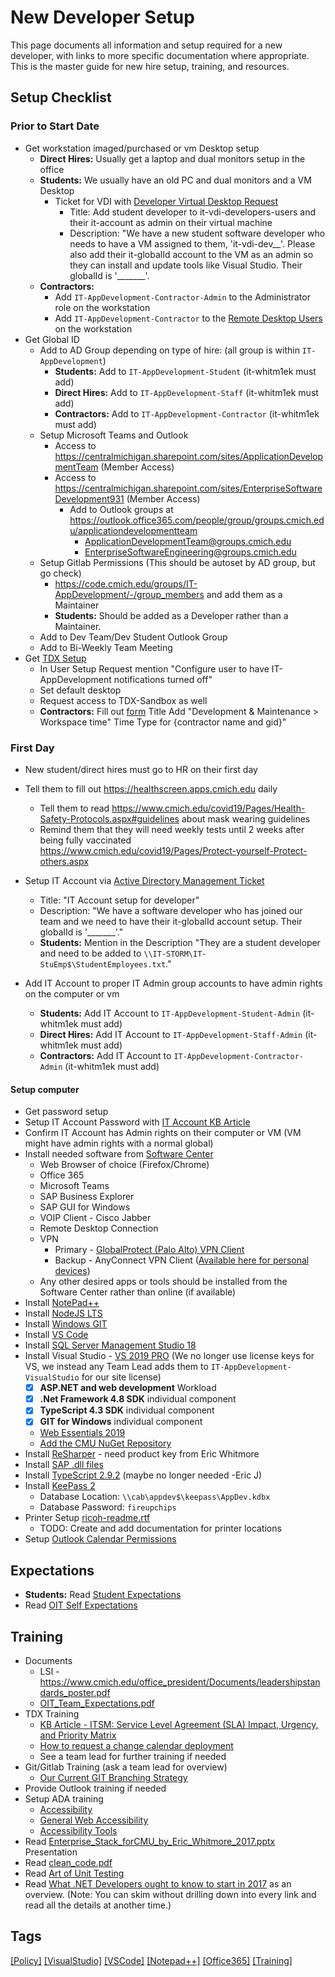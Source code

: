 # New Developer Setup
This page documents all information and setup required for a new developer, with links to more specific documentation where appropriate. This is the master guide for new hire setup, training, and resources.

## Setup Checklist
### Prior to Start Date
* Get workstation imaged/purchased or vm Desktop setup
  * **Direct Hires:** Usually get a laptop and dual monitors setup in the office
  * **Students:** We usually have an old PC and dual monitors and a VM Desktop
     - Ticket for VDI with [Developer Virtual Desktop Request](https://cmich.teamdynamix.com/TDClient/664/Portal/Requests/ServiceDet?ID=22357)
        - Title: Add student developer to it-vdi-developers-users and their it-account as admin on their virtual machine
        - Description: "We have a new student software developer who needs to have a VM assigned to them, 'it-vdi-dev__'. Please also add their it-globalId account to the VM as an admin so they can install and update tools like Visual Studio. Their globalId is '_______'.
  * **Contractors:**
    * Add `IT-AppDevelopment-Contractor-Admin` to the Administrator role on the workstation 
    * Add `IT-AppDevelopment-Contractor` to the [Remote Desktop Users](How-to-add-permission-to-remote-in-to-your-dev-machine) on the workstation 
* Get Global ID
    * Add to AD Group depending on type of hire: (all group is within `IT-AppDevelopment`) 
        * **Students:** Add to `IT-AppDevelopment-Student` (it-whitm1ek must add)
        * **Direct Hires:** Add to `IT-AppDevelopment-Staff` (it-whitm1ek must add)
        * **Contractors:** Add to `IT-AppDevelopment-Contractor` (it-whitm1ek must add)
    * Setup Microsoft Teams and Outlook
      - Access to https://centralmichigan.sharepoint.com/sites/ApplicationDevelopmentTeam (Member Access)
      - Access to https://centralmichigan.sharepoint.com/sites/EnterpriseSoftwareDevelopment931 (Member Access)
        - Add to Outlook groups at https://outlook.office365.com/people/group/groups.cmich.edu/applicationdevelopmentteam
          - ApplicationDevelopmentTeam@groups.cmich.edu
          - EnterpriseSoftwareEngineering@groups.cmich.edu
    * Setup Gitlab Permissions (This should be autoset by AD group, but go check)
        * https://code.cmich.edu/groups/IT-AppDevelopment/-/group_members and add them as a Maintainer
        * **Students:** Should be added as a Developer rather than a Maintainer.
    * Add to Dev Team/Dev Student Outlook Group
    * Add to Bi-Weekly Team Meeting
* Get [TDX Setup](https://cmich.teamdynamix.com/TDClient/Requests/ServiceCatalog?CategoryID=8318)
    * In User Setup Request mention "Configure user to have IT-AppDevelopment notifications turned off"
    * Set default desktop
    * Request access to TDX-Sandbox as well
    * **Contractors:** Fill out [form](https://cmich.teamdynamix.com/TDClient/Requests/ServiceDet?ID=14930) Title Add "Development & Maintenance > Workspace time" Time Type for {contractor name and gid}"


### First Day
* New student/direct hires must go to HR on their first day
* Tell them to fill out https://healthscreen.apps.cmich.edu daily
  * Tell them to read https://www.cmich.edu/covid19/Pages/Health-Safety-Protocols.aspx#guidelines about mask wearing guidelines
  * Remind them that they will need weekly tests until 2 weeks after being fully vaccinated https://www.cmich.edu/covid19/Pages/Protect-yourself-Protect-others.aspx 
  
* Setup IT Account via [Active Directory Management Ticket](https://cmich.teamdynamix.com/TDClient/664/Portal/Requests/ServiceDet?ID=15012)
  * Title: "IT Account setup for developer"
  * Description: "We have a software developer who has joined our team and we need to have their it-globalId account setup. Their globalId is '_______'."
  * **Students:** Mention in the Description "They are a student developer and need to be added to `\\IT-STORM\IT-StuEmp$\StudentEmployees.txt`."
* Add IT Account to proper IT Admin group accounts to have admin rights on the computer or vm
    * **Students:** Add IT Account to `IT-AppDevelopment-Student-Admin` (it-whitm1ek must add)
    * **Direct Hires:** Add IT Account to `IT-AppDevelopment-Staff-Admin` (it-whitm1ek must add)
    * **Contractors:** Add IT Account to `IT-AppDevelopment-Contractor-Admin` (it-whitm1ek must add)

#### Setup computer
* Get password setup
* Setup IT Account Password with [IT Account KB Article](https://cmich.teamdynamix.com/TDClient/664/Portal/KB/ArticleDet?ID=35382)
* Confirm IT Account has Admin rights on their computer or VM (VM might have admin rights with a normal global)
* Install needed software from [Software Center](https://cmich.teamdynamix.com/TDClient/664/Portal/KB/ArticleDet?ID=20301)
    * Web Browser of choice (Firefox/Chrome)
    * Office 365
    * Microsoft Teams
    * SAP Business Explorer
    * SAP GUI for Windows
    * VOIP Client - Cisco Jabber
    * Remote Desktop Connection
    * VPN
       * Primary - [GlobalProtect (Palo Alto) VPN Client](https://cmich.teamdynamix.com/TDClient/664/Portal/KB/ArticleDet?ID=36303)
       * Backup - AnyConnect VPN Client ([Available here for personal devices](https://www.cmich.edu/office_provost/OIT/Download/Pages/default.aspx))
    * Any other desired apps or tools should be installed from the Software Center rather than online (if available)
* Install [NotePad++](https://notepad-plus-plus.org/download)
* Install [NodeJS LTS](https://nodejs.org/en/download/)
* Install [Windows GIT](https://git-scm.com/download)
* Install [VS Code](https://code.visualstudio.com/)
* Install [SQL Server Management Studio 18](https://docs.microsoft.com/en-us/sql/ssms/download-sql-server-management-studio-ssms?view=sql-server-2017)
* Install Visual Studio - [VS 2019 PRO](https://visualstudio.microsoft.com/downloads/) (We no longer use license keys for VS, we instead any Team Lead adds them to `IT-AppDevelopment-VisualStudio` for our site license)
    * [x] **ASP.NET and web development** Workload
    * [x] **.Net Framework 4.8 SDK** individual component
    * [x] **TypeScript 4.3 SDK** individual component
    * [x] **GIT for Windows** individual component
    * [Web Essentials 2019](https://marketplace.visualstudio.com/items?itemName=MadsKristensen.WebEssentials2019)
    * [Add the CMU NuGet Repository](https://code.cmich.edu/IT-AppDevelopment/Documentation/wiki/-/wikis/how-to-add-the-cmu-nuget-repository-to-visual-studio)
* Install [ReSharper](https://marketplace.visualstudio.com/items?itemName=JetBrains.ReSharper) - need product key from Eric Whitmore
* Install [SAP .dll files](How-to-Install-Missing-SAP-dlls)
* Install [TypeScript 2.9.2](http://download.microsoft.com/download/7/0/A/70A6AC0E-8934-4396-A43E-445059F430EA/2.9.2-TS-release-dev14update3-20180612.2/TypeScript_SDK.exe) (maybe no longer needed -Eric J)
* Install [KeePass 2](https://keepass.info/download.html)
    * Database Location: `\\cab\appdev$\keepass\AppDev.kdbx`
    * Database Password: `fireupchips`
* Printer Setup [ricoh-readme.rtf](/uploads/bab131f2920dfc79fd7dfa80f2430d17/ricoh-readme.rtf)
    * TODO: Create and add documentation for printer locations
* Setup [Outlook Calendar Permissions](Calendar-permissions-policy)

## Expectations
* **Students:** Read [Student Expectations](https://code.cmich.edu/IT-AppDevelopment/Documentation/wiki/-/wikis/Student-Expectations)
* Read [OIT Self Expectations](https://centralmichigan.sharepoint.com/sites/oit/Shared%20Documents/Forms/AllItems.aspx?FolderCTID=0x012000D8BBB37BCCE26A49B77BED17A3CB6872&id=%2Fsites%2Foit%2FShared%20Documents%2FGeneral%2FOIT%20Official%20Documents%2FOIT%20Team%20Expectations%2Epdf&parent=%2Fsites%2Foit%2FShared%20Documents%2FGeneral%2FOIT%20Official%20Documents)

## Training
* Documents
    * LSI - https://www.cmich.edu/office_president/Documents/leadershipstandards_poster.pdf
    * [OIT_Team_Expectations.pdf](/uploads/80cb9e50878520251e49a3be36a3f7aa/OIT_Team_Expectations.pdf)
* TDX Training
  * [KB Article - ITSM: Service Level Agreement (SLA) Impact, Urgency, and Priority Matrix](https://cmich.teamdynamix.com/TDClient/KB/ArticleDet?ID=35894)
  * [How to request a change calendar deployment](how-to-request-a-change-calendar-deployment)
  * See a team lead for further training if needed
* Git/Gitlab Training (ask a team lead for overview)
  * [Our Current GIT Branching Strategy](policy-git-branching-strategy)
* Provide Outlook training if needed
* Setup ADA training
  * [Accessibility](Accessibility)
  * [General Web Accessibility](general-web-accessibility)
  * [Accessibility Tools](accessibility-tools)
* Read [Enterprise_Stack_forCMU_by_Eric_Whitmore_2017.pptx](uploads/fa35d9792ca7bf0b23664a50c2ffed68/Enterprise_Stack_forCMU_by_Eric_Whitmore_2017.pptx) Presentation
* Read [clean_code.pdf](/uploads/d958bf2c9bc66225b36f8e4e99e8b509/clean_code.pdf)
* Read [Art of Unit Testing](training-material-unit-and-integration-testing)
* Read [What .NET Developers ought to know to start in 2017](https://www.hanselman.com/blog/WhatNETDevelopersOughtToKnowToStartIn2017.aspx) as an overview. (Note: You can skim without drilling down into every link and read all the details at another time.)

## Tags
[[Policy]](https://code.cmich.edu/search?project_id=365&repository_ref=master&scope=wiki_blobs&search=PolicyTag)
[[VisualStudio]](https://code.cmich.edu/search?project_id=365&repository_ref=master&scope=wiki_blobs&search=VisualStudioTag)
[[VSCode]](https://code.cmich.edu/search?project_id=365&repository_ref=master&scope=wiki_blobs&search=VSCodeTag)
[[Notepad++]](https://code.cmich.edu/search?project_id=365&repository_ref=master&scope=wiki_blobs&search=Notepad++Tag)
[[Office365]](https://code.cmich.edu/search?project_id=365&repository_ref=master&scope=wiki_blobs&search=Office365Tag)
[[Training]](https://code.cmich.edu/search?project_id=365&repository_ref=master&scope=wiki_blobs&search=TrainingTag)